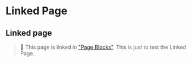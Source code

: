 # Linked Page

## Linked page

> 🔗 This page is linked in ["Page Blocks"](https://bit.ly/3hGUlLf). This is just to test the Linked Page.
